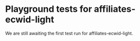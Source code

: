 # Playground tests for affiliates-ecwid-light
We are still awaiting the first test run for affiliates-ecwid-light.
